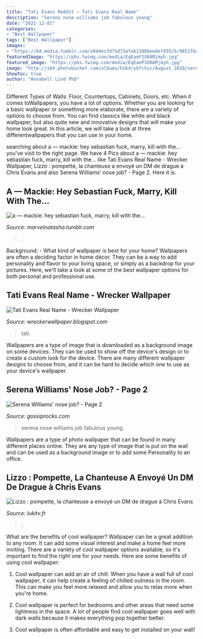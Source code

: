 ```yaml
---
title: "Tati Evans Reddit ~ Tati Evans Real Name"
description: "Serena nose williams job fabulous young"
date: "2021-12-01"
categories:
- "Best Wallpaper"
tags: ["Best Wallpaper"]
images:
- "https://64.media.tumblr.com/a944ecfd75d73afab13d8bee8ef455c5/9851f6cbc8cb5356-85/s2048x3072/88d2b195ff46833b73baea7cd1b521336b9e888b.jpg"
featuredImage: "https://pbs.twimg.com/media/EqEaeP1U0AMjmyh.jpg"
featured_image: "https://pbs.twimg.com/media/EqEaeP1U0AMjmyh.jpg"
image: "http://i64.photobucket.com/albums/h164/ybfchic/August 2010/serena2.jpg"
ShowToc: true
author: "Annabell Lind PhD"
---
```



Different Types of Walls: Floor, Countertops, Cabinets, Doors, etc.
When it comes toWallpapers, you have a lot of options. Whether you are looking for a basic wallpaper or something more elaborate, there are a variety of options to choose from. You can find classics like white and black wallpaper, but also quite new and innovative designs that will make your home look great. In this article, we will take a look at three differentwallpapers that you can use in your home.

	

		
searching about a — mackie: hey sebastian fuck, marry, kill with the... you've visit to the right page. We have 4 Pics about a — mackie: hey sebastian fuck, marry, kill with the... like Tati Evans Real Name - Wrecker Wallpaper, Lizzo : pompette, la chanteuse a envoyé un DM de drague à Chris Evans and also Serena Williams&#039; nose job? - Page 2. Here it is:
		
    
## A — Mackie: Hey Sebastian Fuck, Marry, Kill With The...

<img loading=lazy src="https://64.media.tumblr.com/a944ecfd75d73afab13d8bee8ef455c5/9851f6cbc8cb5356-85/s2048x3072/88d2b195ff46833b73baea7cd1b521336b9e888b.jpg" onerror="this.onerror=null;this.src='https://tse3.mm.bing.net/th?id=OIP.gsr1KM_drM_JbsQ7XfIjPQHaCd&amp;pid=15.1';" alt="a — mackie: hey sebastian fuck, marry, kill with the...">

_Source: marvelnatasha.tumblr.com_

>. 

	

Background: - What kind of wallpaper is best for your home?
Wallpapers are often a deciding factor in home décor. They can be a way to add personality and flavor to your living space, or simply as a backdrop for your pictures. Here, we'll take a look at some of the best wallpaper options for both personal and professional use.

    
## Tati Evans Real Name - Wrecker Wallpaper

<img loading=lazy src="https://pbs.twimg.com/media/EqEaeP1U0AMjmyh.jpg" onerror="this.onerror=null;this.src='https://tse1.mm.bing.net/th?id=OIP.IvNjZ09Y_4Qfzz-Pt1X5mgHaKa&amp;pid=15.1';" alt="Tati Evans Real Name - Wrecker Wallpaper">

_Source: wreckerwallpaper.blogspot.com_

>tati. 

	

Wallpapers are a type of image that is downloaded as a background image on some devices. They can be used to show off the device's design or to create a custom look for the device. There are many different wallpaper designs to choose from, and it can be hard to decide which one to use as your device's wallpaper.

    
## Serena Williams&#039; Nose Job? - Page 2

<img loading=lazy src="http://i64.photobucket.com/albums/h164/ybfchic/August 2010/serena2.jpg" onerror="this.onerror=null;this.src='https://tse1.mm.bing.net/th?id=OIP.YfAmuUB_XDjAKejcVqeJ_wAAAA&amp;pid=15.1';" alt="Serena Williams&#039; nose job? - Page 2">

_Source: gossiprocks.com_

>serena nose williams job fabulous young. 

	



Wallpapers are a type of photo wallpaper that can be found in many different places online. They are any type of image that is put on the wall and can be used as a background image or to add some Personality to an office.

    
## Lizzo : Pompette, La Chanteuse A Envoyé Un DM De Drague à Chris Evans

<img loading=lazy src="https://lukitv.fr/wp-content/uploads/2021/04/lizzo-pompette-la-chanteuse-a-envoye-un-dm-de-drague-a-chris-evans-et-il-lui-a-repondu-3.jpg" onerror="this.onerror=null;this.src='https://tse1.mm.bing.net/th?id=OIP.qwZLDN1f13dmPFQU-LafaQHaE7&amp;pid=15.1';" alt="Lizzo : pompette, la chanteuse a envoyé un DM de drague à Chris Evans">

_Source: lukitv.fr_

>. 

	

What are the benefits of cool wallpaper?
Wallpaper can be a great addition to any room. It can add some visual interest and make a home feel more inviting. There are a variety of cool wallpaper options available, so it's important to find the right one for your needs. Here are some benefits of using cool wallpaper: 
1. Cool wallpaper can add an air of chill. When you have a wall full of cool wallpaper, it can help create a feeling of chilled outness in the room. This can make you feel more relaxed and allow you to relax more when you're home. 

2. Cool wallpaper is perfect for bedrooms and other areas that need some lightness in the space. A lot of people find cool wallpaper goes well with dark walls because it makes everything pop together better. 

3. Cool wallpaper is often affordable and easy to get installed on your wall!

